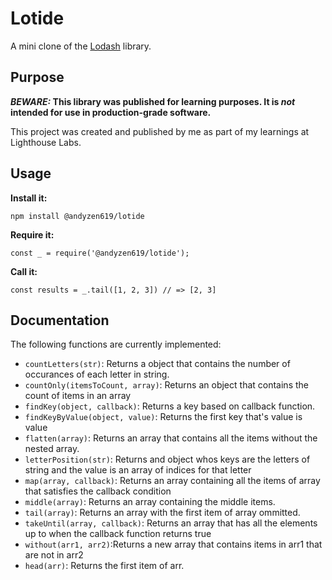 # Lotide

A mini clone of the [Lodash](https://lodash.com) library.

## Purpose

**_BEWARE:_ This library was published for learning purposes. It is _not_ intended for use in production-grade software.**

This project was created and published by me as part of my learnings at Lighthouse Labs. 

## Usage

**Install it:**

`npm install @andyzen619/lotide`

**Require it:**

`const _ = require('@andyzen619/lotide');`

**Call it:**

`const results = _.tail([1, 2, 3]) // => [2, 3]`

## Documentation

The following functions are currently implemented:

* `countLetters(str)`: Returns a object that contains the number of occurances of each letter in string.
* `countOnly(itemsToCount, array)`: Returns an object that contains the count of items in an array
* `findKey(object, callback)`: Returns a key based on callback function.
* `findKeyByValue(object, value)`: Returns the first key that's value is value
* `flatten(array)`: Returns an array that contains all the items without the nested array.
* `letterPosition(str)`: Returns and object whos keys are the letters of string and the value is an array of indices for that letter
* `map(array, callback)`: Returns an array containing all the items of array that satisfies the callback condition
* `middle(array)`: Returns an array containing the middle items.
* `tail(array)`: Returns an array with the first item of array ommitted.
* `takeUntil(array, callback)`: Returns an array that has all the elements up to when the callback function returns true
* `without(arr1, arr2)`:Returns a new array that contains items in arr1 that are not in arr2 
* `head(arr)`: Returns the first item of arr.
